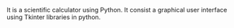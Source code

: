 It is a scientific calculator using Python. It consist a graphical user interface using Tkinter libraries in python. 
